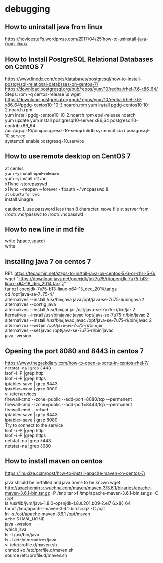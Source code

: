 # debugging
## How to uninstall java from linux
https://novicestuffs.wordpress.com/2017/04/25/how-to-uninstall-java-from-linux/
## How to Install PostgreSQL Relational Databases on CentOS 7
https://www.linode.com/docs/databases/postgresql/how-to-install-postgresql-relational-databases-on-centos-7/
https://download.postgresql.org/pub/repos/yum/10/redhat/rhel-7.6-x86_64/
Steps:
 rpm -q centos-release \s
 wget https://download.postgresql.org/pub/repos/yum/10/redhat/rhel-7.6-x86_64/pgdg-centos10-10-2.noarch.rpm
 yum install pgdg-centos10-10-2.noarch.rpm  
 yum install pgdg-centos10-10-2.noarch.rpm epel-release.noarch  
 yum update 
 yum install postgresql10-server.x86_64 postgresql10-contrib.x86_64   
 /usr/pgsql-10/bin/postgresql-10-setup initdb 
 systemctl start postgresql-10.service  
 systemctl enable postgresql-10.service  
 
 ## How to use remote desktop on CentOS 7
at centos   
yum -y install epel-release  
yum -y install x11vnc  
x11vnc -storepasswd  
x11vnc --reopen --forever -rfbauth ~/.vncpasswd &  
at ubuntu for vnc  
install vinagre  
  
caution: 1. use password less than 8 character. move file at server from /root/.vnc/passwd to /root/.vncpasswd  

## How to new line in md file
write (space,space)  
write  

## Installing java 7 on centos 7
REf: https://tecadmin.net/steps-to-install-java-on-centos-5-6-or-rhel-5-6/  
wget  "https://download.java.net/openjdk/jdk7u75/ri/openjdk-7u75-b13-linux-x64-18_dec_2014.tar.gz"  
tar xzf openjdk-7u75-b13-linux-x64-18_dec_2014.tar.gz   
cd /opt/java-se-7u75-ri/  
alternatives --install /usr/bin/java java /opt/java-se-7u75-ri/bin/java 2  
alternatives --config java  
alternatives --install /usr/bin/jar jar /opt/java-se-7u75-ri/bin/jar 2  
lternatives --install /usr/bin/javac javac /opt/java-se-7u75-ri/bin/javac 2  
alternatives --install /usr/bin/javac javac /opt/java-se-7u75-ri/bin/javac 2  
alternatives --set jar /opt/java-se-7u75-ri/bin/jar  
alternatives --set javac /opt/java-se-7u75-ri/bin/javac  
java -version  

## Opening the port 8080 and 8443 in centos 7

https://www.thegeekdiary.com/how-to-open-a-ports-in-centos-rhel-7/    
netstat -na |grep 8443    
lsof -i -P |grep http  
lsof -i -P |grep https  
iptables-save | grep 8443  
iptables-save | grep 8080  
vi /etc/services  
firewall-cmd --zone=public --add-port=8080/tcp --permanent  
firewall-cmd --zone=public --add-port=8443/tcp --permanent  
firewall-cmd --reload  
iptables-save | grep 8443  
iptables-save | grep 8080  
Try to connect to the service    
lsof -i -P |grep http  
lsof -i -P |grep https  
netstat -na |grep 8443  
netstat -na |grep 8080 

## How to install maven on centos

https://linuxize.com/post/how-to-install-apache-maven-on-centos-7/  

java should be installed and java home to be known
wget http://apachemirror.wuchna.com/maven/maven-3/3.6.1/binaries/apache-maven-3.6.1-bin.tar.gz -P /tmp 
tar xf /tmp/apache-maven-3.6.1-bin.tar.gz -C /opt  
ls /usr/lib/jvm/java-1.8.0-openjdk-1.8.0.201.b09-2.el7_6.x86_64  
tar xf /tmp/apache-maven-3.6.1-bin.tar.gz -C /opt  
ln -s /opt/apache-maven-3.6.1 /opt/maven  
echo $JAVA_HOME  
java -version  
which java  
ls -l /usr/bin/java  
ls -l /etc/alternatives/java  
vi /etc/profile.d/maven.sh  
chmod +x /etc/profile.d/maven.sh  
source /etc/profile.d/maven.sh  



